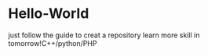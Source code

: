 # Hello-World
just follow the guide to creat a repository
learn more skill in tomorrow!C++/python/PHP

